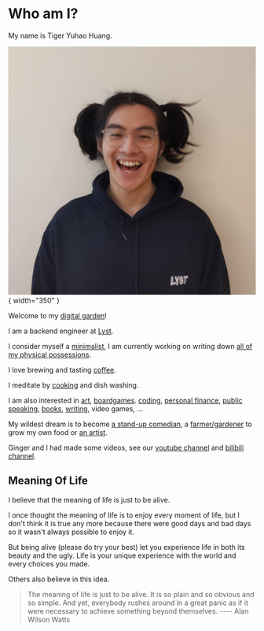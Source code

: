 # Who am I?

My name is Tiger Yuhao Huang.

![me](images/me.jpg){ width="350" }

Welcome to my [digital garden](digital-garden.md)!

I am a backend engineer at [Lyst](https://www.lyst.com).

I consider myself a [minimalist](minimalism.md), I am currently working on writing down [all of my physical possessions](all-things.md).

I love brewing and tasting [coffee](index-coffee.md).

I meditate by [cooking](cooking.md) and dish washing.

I am also interested in
 [art](art.md),
 [boardgames](boardgame.md).
 [coding](https://github.com/ynotstartups),
 [personal finance](https://www.bilibili.com/video/BV1u54y1x7zF),
 [public speaking](https://www.bilibili.com/video/BV1u54y1x7zF),
 [books](reading.md),
 [writing](digital-garden.md),
 video games,
 ... 

My wildest dream is to become [a stand-up comedian](stand-up-comedy.md), a [farmer/gardener](farmer.md) to grow my own food or [an artist](artist.md).

Ginger and I had made some videos, see our [youtube channel](https://www.youtube.com/channel/UCQE6i7tcSbBQMD8KSeUQYvQ) and [bilibili channel](https://space.bilibili.com/1281157300).

## Meaning Of Life

I believe that the meaning of life is just to be alive.

I once thought the meaning of life is to enjoy every moment of life, but I don't think it is true any more because there were good days and bad days so it wasn't always possible to enjoy it.

But being alive (please do try your best) let you experience life in both its beauty and the ugly. Life is your unique experience with the world and every choices you made.

Others also believe in this idea.

> The meaning of life is just to be alive. It is so plain and so obvious and so simple. And yet, everybody rushes around in a great panic as if it were necessary to achieve something beyond themselves.
> ---- Alan Wilson Watts
